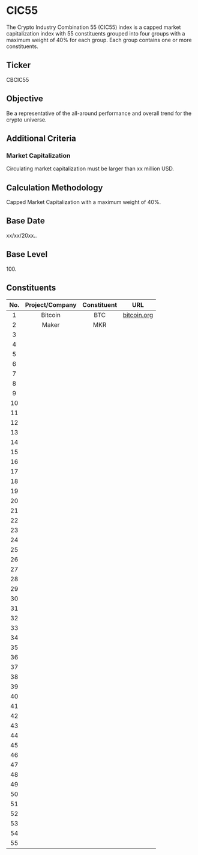 # CIC55

The Crypto Industry Combination 55 (CIC55) index is a capped market capitalization index with 55 constituents grouped into four groups with a maximum weight of 40% for each group. Each group contains one or more constituents.

## Ticker

CBCIC55

## Objective

Be a representative of the all-around performance and overall trend for the crypto universe.

## Additional Criteria

### Market Capitalization

Circulating market capitalization must be larger than xx million USD.

## Calculation Methodology

Capped Market Capitalization with a maximum weight of 40%.

## Base Date

xx/xx/20xx..

## Base Level

100\.

## Constituents

| No. | Project/Company | Constituent |                   URL                  |
| :-: | :-------------: | :---------: | :------------------------------------: |
|  1  |     Bitcoin     |     BTC     | [bitcoin.org](https://bitcoin.org/en/) |
|  2  |      Maker      |     MKR     |                                        |
|  3  |                 |             |                                        |
|  4  |                 |             |                                        |
|  5  |                 |             |                                        |
|  6  |                 |             |                                        |
|  7  |                 |             |                                        |
|  8  |                 |             |                                        |
|  9  |                 |             |                                        |
|  10 |                 |             |                                        |
|  11 |                 |             |                                        |
|  12 |                 |             |                                        |
|  13 |                 |             |                                        |
|  14 |                 |             |                                        |
|  15 |                 |             |                                        |
|  16 |                 |             |                                        |
|  17 |                 |             |                                        |
|  18 |                 |             |                                        |
|  19 |                 |             |                                        |
|  20 |                 |             |                                        |
|  21 |                 |             |                                        |
|  22 |                 |             |                                        |
|  23 |                 |             |                                        |
|  24 |                 |             |                                        |
|  25 |                 |             |                                        |
|  26 |                 |             |                                        |
|  27 |                 |             |                                        |
|  28 |                 |             |                                        |
|  29 |                 |             |                                        |
|  30 |                 |             |                                        |
|  31 |                 |             |                                        |
|  32 |                 |             |                                        |
|  33 |                 |             |                                        |
|  34 |                 |             |                                        |
|  35 |                 |             |                                        |
|  36 |                 |             |                                        |
|  37 |                 |             |                                        |
|  38 |                 |             |                                        |
|  39 |                 |             |                                        |
|  40 |                 |             |                                        |
|  41 |                 |             |                                        |
|  42 |                 |             |                                        |
|  43 |                 |             |                                        |
|  44 |                 |             |                                        |
|  45 |                 |             |                                        |
|  46 |                 |             |                                        |
|  47 |                 |             |                                        |
|  48 |                 |             |                                        |
|  49 |                 |             |                                        |
|  50 |                 |             |                                        |
|  51 |                 |             |                                        |
|  52 |                 |             |                                        |
|  53 |                 |             |                                        |
|  54 |                 |             |                                        |
|  55 |                 |             |                                        |

